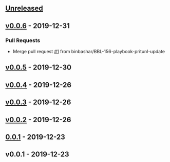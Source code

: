 <a name="unreleased"></a>
## [Unreleased]


<a name="v0.0.6"></a>
## [v0.0.6] - 2019-12-31
### Pull Requests
- Merge pull request [#1](https://github.com/binbashar/ansible-role-users/issues/1) from binbashar/BBL-156-playbook-pritunl-update


<a name="v0.0.5"></a>
## [v0.0.5] - 2019-12-30

<a name="v0.0.4"></a>
## [v0.0.4] - 2019-12-26

<a name="v0.0.3"></a>
## [v0.0.3] - 2019-12-26

<a name="v0.0.2"></a>
## [v0.0.2] - 2019-12-26

<a name="0.0.1"></a>
## [0.0.1] - 2019-12-23

<a name="v0.0.1"></a>
## v0.0.1 - 2019-12-23

[Unreleased]: https://github.com/binbashar/ansible-role-users/compare/v0.0.6...HEAD
[v0.0.6]: https://github.com/binbashar/ansible-role-users/compare/v0.0.5...v0.0.6
[v0.0.5]: https://github.com/binbashar/ansible-role-users/compare/v0.0.4...v0.0.5
[v0.0.4]: https://github.com/binbashar/ansible-role-users/compare/v0.0.3...v0.0.4
[v0.0.3]: https://github.com/binbashar/ansible-role-users/compare/v0.0.2...v0.0.3
[v0.0.2]: https://github.com/binbashar/ansible-role-users/compare/0.0.1...v0.0.2
[0.0.1]: https://github.com/binbashar/ansible-role-users/compare/v0.0.1...0.0.1
